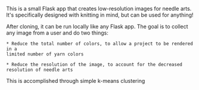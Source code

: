 This is a small Flask app that creates low-resolution images for needle arts.
It's specifically designed with knitting in mind, but can be used for anything!

After cloning, it can be run locally like any Flask app. The goal is to collect
any image from a user and do two things:

    * Reduce the total number of colors, to allow a project to be rendered in a
    limited number of yarn colors

    * Reduce the resolution of the image, to account for the decreased
    resolution of needle arts

This is accomplished through simple k-means clustering